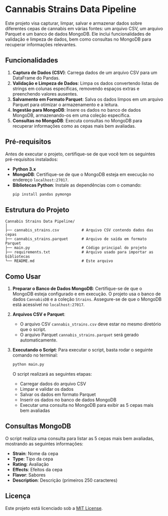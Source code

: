 <!-- @format -->

# Cannabis Strains Data Pipeline

Este projeto visa capturar, limpar, salvar e armazenar dados sobre diferentes cepas de cannabis em várias fontes: um arquivo CSV, um arquivo Parquet e um banco de dados MongoDB. Ele inclui funcionalidades de validação e limpeza de dados, bem como consultas no MongoDB para recuperar informações relevantes.

## Funcionalidades

1. **Captura de Dados (CSV)**: Carrega dados de um arquivo CSV para um DataFrame do Pandas.
2. **Validação e Limpeza de Dados**: Limpa os dados convertendo listas de strings em colunas específicas, removendo espaços extras e preenchendo valores ausentes.
3. **Salvamento em Formato Parquet**: Salva os dados limpos em um arquivo Parquet para otimizar o armazenamento e a leitura.
4. **Ingestão para MongoDB**: Insere os dados no banco de dados MongoDB, armazenando-os em uma coleção específica.
5. **Consultas no MongoDB**: Executa consultas no MongoDB para recuperar informações como as cepas mais bem avaliadas.

## Pré-requisitos

Antes de executar o projeto, certifique-se de que você tem os seguintes pré-requisitos instalados:

- **Python 3.x**
- **MongoDB**: Certifique-se de que o MongoDB esteja em execução no endereço `localhost:27017`.
- **Bibliotecas Python**: Instale as dependências com o comando:
  ```bash
  pip install pandas pymongo
  ```

## Estrutura do Projeto

```
Cannabis Strains Data Pipeline/
│
├── cannabis_strains.csv          # Arquivo CSV contendo dados das cepas
├── cannabis_strains.parquet      # Arquivo de saída em formato Parquet
├── main.py                       # Código principal do projeto
├── requirements.txt              # Arquivo usado para importar as bibliotecas
└── README.md                     # Este arquivo

```

## Como Usar

1. **Preparar o Banco de Dados MongoDB**:
   Certifique-se de que o MongoDB esteja configurado e em execução. O projeto usa o banco de dados `CannabisDB` e a coleção `Strains`. Assegure-se de que o MongoDB está acessível no `localhost:27017`.

2. **Arquivos CSV e Parquet**:

   - O arquivo CSV `cannabis_strains.csv` deve estar no mesmo diretório que o script.
   - O arquivo Parquet `cannabis_strains.parquet` será gerado automaticamente.

3. **Executando o Script**:
   Para executar o script, basta rodar o seguinte comando no terminal:

   ```bash
   python main.py
   ```

   O script realizará as seguintes etapas:

   - Carregar dados do arquivo CSV
   - Limpar e validar os dados
   - Salvar os dados em formato Parquet
   - Inserir os dados no banco de dados MongoDB
   - Executar uma consulta no MongoDB para exibir as 5 cepas mais bem avaliadas

## Consultas MongoDB

O script realiza uma consulta para listar as 5 cepas mais bem avaliadas, mostrando as seguintes informações:

- **Strain**: Nome da cepa
- **Type**: Tipo da cepa
- **Rating**: Avaliação
- **Effects**: Efeitos da cepa
- **Flavor**: Sabores
- **Description**: Descrição (primeiros 250 caracteres)

## Licença

Este projeto está licenciado sob a [MIT License](LICENSE).
